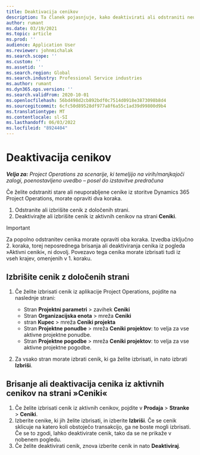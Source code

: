 ```yaml
---
title: Deaktivacija cenikov
description: Ta članek pojasnjuje, kako deaktivirati ali odstraniti neuporabljene ali stare cenike.
author: rumant
ms.date: 03/19/2021
ms.topic: article
ms.prod: ''
audience: Application User
ms.reviewer: johnmichalak
ms.search.scope: ''
ms.custom: ''
ms.assetid: ''
ms.search.region: Global
ms.search.industry: Professional Service industries
ms.author: rumant
ms.dyn365.ops.version: ''
ms.search.validFrom: 2020-10-01
ms.openlocfilehash: 56bd498d2cb892bdf0c7514d0918e3873098b8d4
ms.sourcegitcommit: 6cfc50d89528df977a8f6a55c1ad39d99800d9b4
ms.translationtype: MT
ms.contentlocale: sl-SI
ms.lasthandoff: 06/03/2022
ms.locfileid: "8924404"
---
```

# <a name="deactivate-price-lists"></a>Deaktivacija cenikov 

_**Velja za:** Project Operations za scenarije, ki temeljijo na virih/manjkajoči zalogi, poenostavljeno uvedbo – posel do izstavitve predračuna_

Če želite odstraniti stare ali neuporabljene cenike iz storitve Dynamics 365 Project Operations, morate opraviti dva koraka. 

1. Odstranite ali izbrišite cenik z določenih strani.
2. Deaktivirajte ali izbrišite cenik iz aktivnih cenikov na strani **Ceniki**.

>[!IMPORTANT]
> Za popolno odstranitev cenika morate opraviti oba koraka. Izvedba izključno 2. koraka, torej neposrednega brisanja ali deaktiviranja cenika iz pogleda »Aktivni ceniki«, ni dovolj. Povezavo tega cenika morate izbrisati tudi iz vseh krajev, omenjenih v 1. koraku.

## <a name="delete-the-price-list-from-specific-pages"></a>Izbrišite cenik z določenih strani
1. Če želite izbrisati cenik iz aplikacije Project Operations, pojdite na naslednje strani:  

      - Stran **Projektni parametri** > zavihek **Ceniki**
      - Stran **Organizacijska enota** > mreža **Ceniki**
      - stran **Kupec** > mreža **Ceniki projekta**
      - Stran **Projektne ponudbe** > mreža **Ceniki projektov**: to velja za vse aktivne projektne ponudbe.
      - Stran **Projektne pogodbe** > mreža **Ceniki projektov**: to velja za vse aktivne projektne pogodbe.

 2. Za vsako stran morate izbrati cenik, ki ga želite izbrisati, in nato izbrati **Izbriši**. 
 
## <a name="delete-or-deactivate-the-price-list-from-the-price-lists-page"></a>Brisanje ali deaktivacija cenika iz aktivnih cenikov na strani »Ceniki«
 
1. Če želite izbrisati cenik iz aktivnih cenikov, pojdite v **Prodaja** > **Stranke** > **Ceniki**. 
2. Izberite cenike, ki jih želite izbrisati, in izberite **Izbriši**. Če se cenik sklicuje na katero koli obstoječo transakcijo, ga ne boste mogli izbrisati. Če se to zgodi, lahko deaktivirate cenik, tako da se ne prikaže v nobenem pogledu. 
3. Če želite deaktivirati cenik, znova izberite cenik in nato **Deaktiviraj**.   
